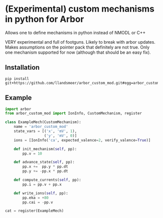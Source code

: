 # (Experimental) custom mechanisms in python for Arbor

Allows one to define mechanisms in python instead of NMODL or C++

VERY experimental and full of footguns. Likely to break with arbor updates.
Makes assumptions on the pointer pack that definitely are not true.
Only one mechanism supported for now (although that should be an easy fix).

## Installation

```
pip install git+https://github.com/llandsmeer/arbor_custom_mod.git#egg=arbor_custom_mod
```

## Example

```python
import arbor
from arbor_custom_mod import IonInfo, CustomMechanism, register

class ExampleMech(CustomMechanism):
    name = 'arbor_custom_mod'
    state_vars = [('x', 'mV', 1),
                  ('y', 'mV', 0)]
    ions = [IonInfo('ca', expected_valence=2, verify_valence=True)]

    def init_mechanism(self, pp):
        pp.v = 10

    def advance_state(self, pp):
        pp.x +=  pp.y * pp.dt
        pp.y += -pp.x * pp.dt

    def compute_currents(self, pp):
        pp.i = pp.v + pp.x

    def write_ions(self, pp):
        pp.eka = +80
        pp.cai = -pp.v

cat = register(ExampleMech)
```
